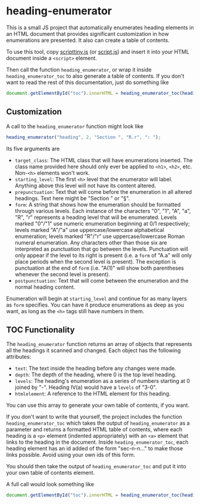# heading-enumerator

This is a small JS project that automatically enumerates <h> heading elements in an HTML document that provides significant customization in how enumerations are presented. It also can create a table of contents.

To use this tool, copy [scripttiny.js](https://github.com/Astronomy487/heading-enumerator/blob/main/scripttiny.js) (or [script.js](https://github.com/Astronomy487/heading-enumerator/blob/main/script.js)) and insert it into your HTML document inside a `<script>` element.

Then call the function `heading_enumerator`, or wrap it inside `heading_enumerator_toc` to also generate a table of contents. If you don't want to read the rest of this documentation, just do something like 

```javascript
document.getElementById("toc").innerHTML = heading_enumerator_toc(heading_enumerator("heading", 2, "", "1.1.1", " "));
```

## Customization

A call to the `heading_enumerator` function might look like

```js
heading_enumerator("heading", 2, "Section ", "R.r", ": ");
```

Its five arguments are

- `target_class`: The HTML class that will have enumerations inserted. The class name provided here should only ever be applied to `<h1>`, `<h2>`, etc. Non-`<h>` elements won't work.
- `starting_level`: The first `<h>` level that the enumerator will label. Anything above this level will not have its content altered.
- `prepunctuation`: Text that will come before the enumeration in all altered headings. Text here might be "Section " or "§".
- `form`: A string that shows how the enumeration should be formatted through various levels. Each instance of the characters "0", "1", "A", "a", "R", "r" represents a heading level that will be enumerated. Levels marked "0"/"1" use numeric enumeration beginning at 0/1 respectively; levels marked "A"/"a" use uppercase/lowercase alphabetical enumeration; levels marked "R"/"r" use uppercase/lowercase Roman numeral enumeration. Any characters other than those six are interpreted as punctuation that go between the levels. Punctuation will only appear if the level to its right is present (i.e. a `form` of "A.a" will only place periods when the second level is present). The exception is punctuation at the end of `form` (i.e. "A(1)" will show both parentheses whenever the second level is present).
- `postpunctuation`: Text that will come between the enumeration and the normal heading content.

Enumeration will begin at `starting_level` and continue for as many layers as `form` specifies. You can have it produce enumerations as deep as you want, as long as the `<h>` tags still have numbers in them.

## TOC Functionality

The `heading_enumerator` function returns an array of objects that represents all the headings it scanned and changed. Each object has the following attributes:

- `text`: The text inside the heading before any changes were made.
- `depth`: The depth of the heading, where 0 is the top level heading.
- `levels`: The heading's enumeration as a series of numbers starting at 0 joined by "-". Heading IV(a) would have a `levels` of "3-0".
- `htmlelement`: A reference to the HTML element for this heading.

You can use this array to generate your own table of contents, if you want.

If you don't want to write that yourself, the project includes the function `heading_enumerator_toc` which takes the output of `heading_enumerator` as a parameter and returns a formatted HTML table of contents, where each heading is a `<p>` element (indented appropriately) with an `<a>` element that links to the heading in the document. Inside `heading_enumerator_toc`, each heading element has an id added of the form "sec-n-n..." to make those links possible. Avoid using your own ids of this form.

You should then take the output of `heading_enumerator_toc` and put it into your own table of contents element.

A full call would look something like

```javascript
document.getElementById("toc").innerHTML = heading_enumerator_toc(heading_enumerator("heading", 2, "Section ", "R.r", ": "));
```
